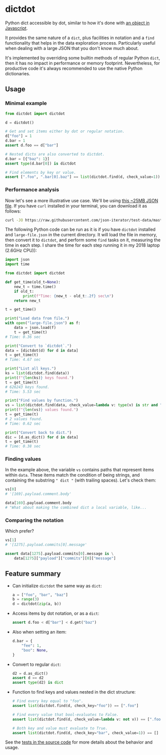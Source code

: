 # dictdot

Python dict accessible by dot, similar to how it's done with [an object in Javascript](https://developer.mozilla.org/docs/Web/JavaScript/Reference/Global_Objects/Object).

It provides the same nature of a `dict`, plus facilities in notation and a `find` functionality that helps in the data exploration process. Particularly useful when dealing with a large JSON that you don't know much about.

It's implemented by overriding some builtin methods of regular Python `dict`, then it has no impact in performance or memory footprint. Nevertheless, for productive code it's always recommended to use the native Python dictionaries.


## Usage

### Minimal example

```python
from dictdot import dictdot

d = dictdot()

# Get and set items either by dot or regular notation.
d["foo"] = 1
d.bar = 1
assert d.foo == d["bar"]

# Nested dicts are also converted to dictdot.
d.bar = [{"baz": 1}]
assert type(d.bar[0]) is dictdot

# Find elements by key or value.
assert [".foo", ".bar[0].baz"] == list(dictdot.find(d, check_value=1))
```


### Performance analysis

Now let's see a more illustrative use case. We'll be using [this ~25MB JSON file](https://github.com/json-iterator/test-data/blob/master/large-file.json). If you have `curl` installed in your terminal, you can download it as follows:

```bash
curl -JO https://raw.githubusercontent.com/json-iterator/test-data/master/large-file.json
```

The following Python code can be run as it is if you have `dictdot` installed and `large-file.json` in the current directory. It will load the file in memory, then convert it to `dictdot`, and perform some `find` tasks on it, measuring the time in each step. I share the time for each step running it in my 2018 laptop (2.6GHz CPU)):

```python
import json
import time

from dictdot import dictdot

def get_time(old_t=None):
    new_t = time.time()
    if old_t:
        print(f"Time: {new_t - old_t:.2f} sec\n")
    return new_t

t = get_time()

print("Load data from file.")
with open("large-file.json") as f:
    data = json.load(f)
    t = get_time(t)
# Time: 0.36 sec

print("Convert to `dictdot`.")
data = [dictdot(d) for d in data]
t = get_time(t)
# Time: 4.67 sec

print("List all keys.")
ks = list(dictdot.find(data))
print(f"{len(ks)} keys found.")
t = get_time(t)
# 626243 keys found.
# Time: 5.53 sec

print("Find values by function.")
vs = list(dictdot.find(data, check_value=lambda v: type(v) is str and " dict " in v))
print(f"{len(vs)} values found.")
t = get_time(t)
# 2 values found.
# Time: 0.62 sec

print("Convert back to dict.")
dic = [d.as_dict() for d in data]
t = get_time(t)
# Time: 0.38 sec
```


### Finding values

In the example above, the variable `vs` contains paths that represent items within `data`. These items match the condition of being strings, and containing the substring `" dict "` (with trailing spaces). Let's check them:

```python
vs[0]
# '[169].payload.comment.body'

data[169].payload.comment.body
# "What about making the combined dict a local variable, like...
```


### Comparing the notation

Which prefer?

```python
vs[1]
# '[1275].payload.commits[0].message'

assert data[1275].payload.commits[0].message is \
    data[1275]["payload"]["commits"][0]["message"]
```


## Feature summary

- Can initialize `dictdot` the same way as `dict`:
    ```python
    a = ["foo", "bar", "baz"]
    b = range(3)
    d = dictdot(zip(a, b))
    ```

- Access items by dot notation, or as a `dict`:
    ```python
    assert d.foo < d["bar"] < d.get("baz")
    ```

- Also when setting an item:
    ```python
    d.bar = {
        "fee": 1,
        "boo": None,
    }
    ```

- Convert to regular `dict`:
    ```python
    d2 = d.as_dict()
    assert d == d2
    assert type(d2) is dict
    ```

- Function to find keys and values nested in the dict structure:
    ```python
    # Find every key equal to "foo".
    assert list(dictdot.find(d, check_key="foo")) == [".foo"]

    # Find every value that bool-evaluates to False.
    assert list(dictdot.find(d, check_value=lambda v: not v)) == [".foo", ".bar.boo"]

    # Both key and value must evaluate to True.
    assert list(dictdot.find(d, check_key="bar", check_value=1)) == []
    ```

See the [tests in the source code](https://github.com/nchz/dictdot/blob/master/tests.py) for more details about the behavior and usage.
